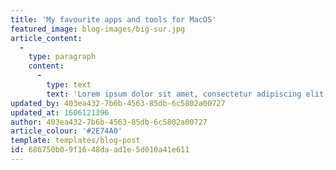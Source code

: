```yaml
---
title: 'My favourite apps and tools for MacOS'
featured_image: blog-images/big-sur.jpg
article_content:
  -
    type: paragraph
    content:
      -
        type: text
        text: 'Lorem ipsum dolor sit amet, consectetur adipiscing elit, sed do eiusmod tempor incididunt ut labore et dolore magna aliqua. Ut enim ad minim veniam, quis nostrud exercitation ullamco laboris nisi ut aliquip ex ea commodo consequat. Duis aute irure dolor in reprehenderit in voluptate velit esse cillum dolore eu fugiat nulla pariatur. Excepteur sint occaecat cupidatat non proident, sunt in culpa qui officia deserunt mollit anim id est laborum.'
updated_by: 403ea432-7b6b-4563-85db-6c5802a00727
updated_at: 1606121396
author: 403ea432-7b6b-4563-85db-6c5802a00727
article_colour: '#2E74A0'
template: templates/blog-post
id: 686750b0-9f16-48da-ad1e-5d010a41e611
---
```

